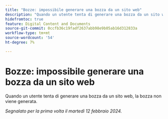 ```yaml
---
title: "Bozze: impossibile generare una bozza da un sito web"
description: "Quando un utente tenta di generare una bozza da un sito web, la bozza non viene generata."
hidefromtoc: true
feature: Digital Content and Documents
source-git-commit: 0ccfb36c19fadf2637abb98e9b05ab16d312833a
workflow-type: tm+mt
source-wordcount: '54'
ht-degree: 7%

---
```



# Bozze: impossibile generare una bozza da un sito web

Quando un utente tenta di generare una bozza da un sito web, la bozza non viene generata.

_Segnalato per la prima volta il martedì 12 febbraio 2024._
